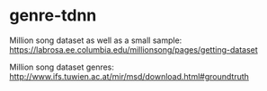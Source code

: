 # genre-tdnn

Million song dataset as well as a small sample:
https://labrosa.ee.columbia.edu/millionsong/pages/getting-dataset

Million song dataset genres: 
http://www.ifs.tuwien.ac.at/mir/msd/download.html#groundtruth
